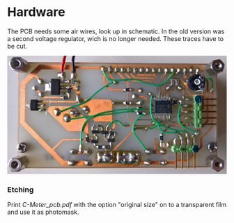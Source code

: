 # Hardware

The PCB needs some air wires, look up in schematic. In the old version was a second voltage regulator, wich is no longer needed. These traces have to be cut.

![](./c-meter-bottom.jpg)

### Etching

Print _C-Meter_pcb.pdf_ with the option "original size" on to a transparent film and use it as photomask.
